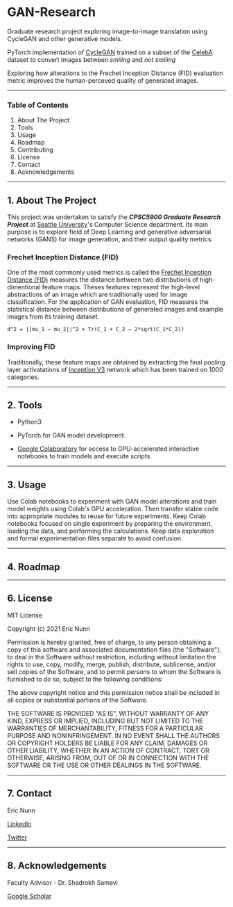 # GAN-Research
Graduate research project exploring image-to-image translation using CycleGAN and other generative models.

PyTorch implementation of [CycleGAN](https://arxiv.org/abs/1703.10593) trained on a subset of the [CelebA](http://mmlab.ie.cuhk.edu.hk/projects/CelebA.html) dataset to convert images between *smiling* and *not smiling*

Exploring how alterations to the Frechet Inception Distance (FID) evaluation metric improves the human-perceved quality of generated images.

---

### Table of Contents
1. About The Project
3. Tools
4. Usage
5. Roadmap
6. Contributing
7. License
8. Contact
9. Acknowledgements

---

## 1. About The Project

This project was undertaken to satisfy the ***CPSC5900 Graduate Research Project*** at [Seattle University](https://www.seattleu.edu/scieng/computer-science/)'s Computer Science department. Its main purpose is to explore field of Deep Learning and generative adversarial networks (GANS) for image generation, and their output quality metrics.

### Frechet Inception Distance (FID)

One of the most commonly used metrics is called the [Frechet Inception Distance (FID)](https://en.wikipedia.org/wiki/Fr%C3%A9chet_inception_distance) measures the distance between two distributions of high-dimentional feature maps. Theses features represent the high-level abstractions of an image which are traditionally used for image classification. For the application of GAN evaluation, FID measures the statistical distance between distributions of generated images and example images from its training dataset.

`d^2 = ||mu_1 – mu_2||^2 + Tr(C_1 + C_2 – 2*sqrt(C_1*C_2))`

### Improving FID

Traditionally, these feature maps are obtained by extracting the final pooling layer activatations of [Inception V3](https://arxiv.org/abs/1512.00567) network which has been trained on 1000 categories.



---

## 2. Tools

- Python3

- PyTorch for GAN model development. 

- [Google Colaboratory](https://colab.research.google.com/notebooks/intro.ipynb) for access to GPU-accelerated interactive notebooks to train models and execute scripts.


---

## 3. Usage

Use Colab notebooks to experiment with GAN model alterations and train model weights using Colab's GPU acceleration. Then transfer stable code into appropriate modules to reuse for future experiments. Keep Colab notebooks focused on single experiment by preparing the environment, loading the data, and performing the calculations. Keep data exploration and formal experimentation files separate to avoid confusion.




---

## 4. Roadmap





---

## 6. License

MIT License

Copyright (c) 2021 Eric Nunn

Permission is hereby granted, free of charge, to any person obtaining a copy
of this software and associated documentation files (the "Software"), to deal
in the Software without restriction, including without limitation the rights
to use, copy, modify, merge, publish, distribute, sublicense, and/or sell
copies of the Software, and to permit persons to whom the Software is
furnished to do so, subject to the following conditions:

The above copyright notice and this permission notice shall be included in all
copies or substantial portions of the Software.

THE SOFTWARE IS PROVIDED "AS IS", WITHOUT WARRANTY OF ANY KIND, EXPRESS OR
IMPLIED, INCLUDING BUT NOT LIMITED TO THE WARRANTIES OF MERCHANTABILITY,
FITNESS FOR A PARTICULAR PURPOSE AND NONINFRINGEMENT. IN NO EVENT SHALL THE
AUTHORS OR COPYRIGHT HOLDERS BE LIABLE FOR ANY CLAIM, DAMAGES OR OTHER
LIABILITY, WHETHER IN AN ACTION OF CONTRACT, TORT OR OTHERWISE, ARISING FROM,
OUT OF OR IN CONNECTION WITH THE SOFTWARE OR THE USE OR OTHER DEALINGS IN THE
SOFTWARE.





---

## 7. Contact

Eric Nunn

[LinkedIn](https://www.linkedin.com/in/eric-j-nunn/)

[Twitter](https://twitter.com/EricNunn11)




---

## 8. Acknowledgements

Faculty Advisor - Dr. Shadrokh Samavi

[Google Scholar](https://scholar.google.com/citations?user=Hj3vz2YAAAAJ&hl=en)






